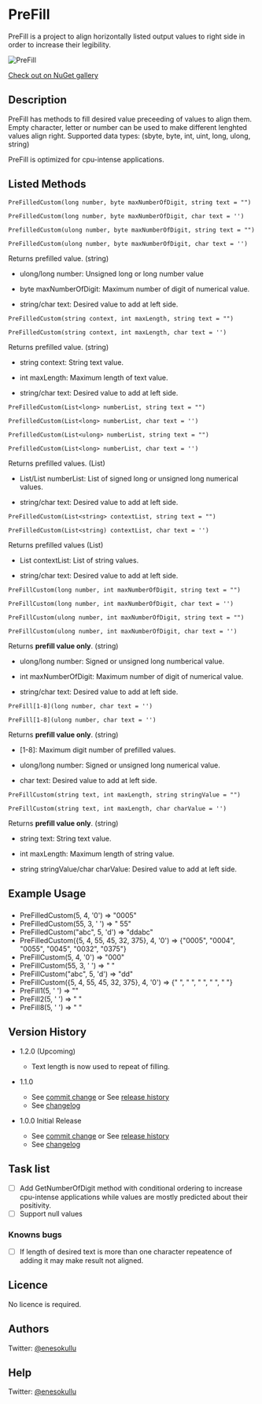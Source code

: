 # PreFill

PreFill is a project to align horizontally listed output values to right side in order to increase their legibility.

![PreFill](https://repository-images.githubusercontent.com/575382775/fe896835-417e-442f-9544-a3df8a4ac154)

[Check out on NuGet gallery](https://www.nuget.org/packages/PreFill/)

## Description

PreFill has methods to fill desired value preceeding of values to align them. Empty character, letter or number can be used to make different lenghted values align right. Supported data types: (sbyte, byte, int, uint, long, ulong, string)

PreFill is optimized for cpu-intense applications.

## Listed Methods

```
PreFilledCustom(long number, byte maxNumberOfDigit, string text = "")
```
```
PreFilledCustom(long number, byte maxNumberOfDigit, char text = '')
```
```
PrefilledCustom(ulong number, byte maxNumberOfDigit, string text = "")
```
```
PreFilledCustom(ulong number, byte maxNumberOfDigit, char text = '')
```

Returns prefilled value. (string)

* ulong/long number: Unsigned long or long number value

* byte maxNumberOfDigit: Maximum number of digit of numerical value.

* string/char text: Desired value to add at left side.

```
PreFilledCustom(string context, int maxLength, string text = "")
```
```
PreFilledCustom(string context, int maxLength, char text = '')
```
Returns prefilled value. (string)

* string context: String text value.

* int maxLength: Maximum length of text value.

* string/char text: Desired value to add at left side.

```
PreFilledCustom(List<long> numberList, string text = "")
```
```
PrefilledCustom(List<long> numberList, char text = '')
```
```
PrefilledCustom(List<ulong> numberList, string text = "")
```
```
PrefilledCustom(List<long> numberList, char text = '')
```

Returns prefilled values. (List<string>)

* List<long>/List<ulong> numberList: List of signed long or unsigned long numerical values.
 
* string/char text: Desired value to add at left side.

```
PreFilledCustom(List<string> contextList, string text = "")
```
```
PreFilledCustom(List<string) contextList, char text = '')
```

Returns prefilled values (List<string>)

* List<string> contextList: List of string values.

* string/char text: Desired value to add at left side.

```
PreFillCustom(long number, int maxNumberOfDigit, string text = "")
```
```
PreFillCustom(long number, int maxNumberOfDigit, char text = '')
```
```
PreFillCustom(ulong number, int maxNumberOfDigit, string text = "")
```
```
PreFillCustom(ulong number, int maxNumberOfDigit, char text = '')
```

Returns **prefill value only**. (string)

* ulong/long number: Signed or unsigned long numberical value.

* int maxNumberOfDigit: Maximum number of digit of numerical value.

* string/char text: Desired value to add at left side.

```
PreFill[1-8](long number, char text = '')
```
```
PreFill[1-8](ulong number, char text = '')
```

Returns **prefill value only**. (string)

* [1-8]: Maximum digit number of prefilled values.

* ulong/long number: Signed or unsigned long numerical value.

* char text: Desired value to add at left side.

```
PreFillCustom(string text, int maxLength, string stringValue = "")
```
```
PreFillCustom(string text, int maxLength, char charValue = '')
```

Returns **prefill value only**. (string)

* string text: String text value.

* int maxLength: Maximum length of string value.

* string stringValue/char charValue: Desired value to add at left side.

## Example Usage

###

* PreFilledCustom(5, 4, '0') => "0005"
* PreFilledCustom(55, 3, ' ') => "  55"
* PreFilledCustom("abc", 5, 'd') => "ddabc"
* PreFilledCustom({5, 4, 55, 45, 32, 375}, 4, '0') => {"0005", "0004", "0055", "0045", "0032", "0375"}
* PreFillCustom(5, 4, '0') => "000"
* PreFillCustom(55, 3, ' ') => " "
* PreFillCustom("abc", 5, 'd') => "dd"
* PreFillCustom({5, 4, 55, 45, 32, 375}, 4, '0') => {"   ", "   ", "  ", "  ", " "}
* PreFill1(5, ' ') => ""
* PreFill2(5, ' ') => " "
* PreFill8(5, ' ') => "       "

## Version History

* 1.2.0 (Upcoming)
  * Text length is now used to repeat of filling.
  
* 1.1.0
  * See [commit change](https://github.com/meokullu/PreFill/commits/master) or See [release history](https://github.com/meokullu/PreFill/releases)
  * See [changelog](https://github.com/meokullu/PreFill/blob/master/CHANGELOG.md)

* 1.0.0 Initial Release
  * See [commit change](https://github.com/meokullu/PreFill/commits/master) or See [release history](https://github.com/meokullu/PreFill/releases)
  * See [changelog](https://github.com/meokullu/PreFill/blob/master/CHANGELOG.md)
  
## Task list
- [ ] Add GetNumberOfDigit method with conditional ordering to increase cpu-intense applications while values are mostly predicted about their positivity.
- [ ] Support null values

### Knowns bugs ###
- [ ] If length of desired text is more than one character repeatence of adding it may make result not aligned.

## Licence
No licence is required.

## Authors
Twitter: [@enesokullu](https://twitter.com/EnesOkullu)

## Help
Twitter: [@enesokullu](https://twitter.com/EnesOkullu)
